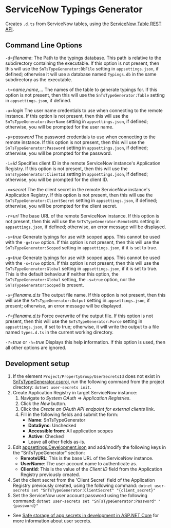 # ServiceNow Typings Generator

Creates `.d.ts` from ServiceNow tables, using the [ServiceNow Table REST API](https://developer.servicenow.com/dev.do#!/reference/api/utah/rest/c_TableAPI).

## Command Line Options

`-d`=*filename*: The Path to the typings database.
This path is relative to the subdirectory containing the executable.
If this option is not present, then this will use the `SnTsTypeGenerator:DbFile` setting in `appsettings.json`, if defined; otherwise it will use a database named `Typings.db` in the same subdirectory as the executable.

`-t`=*name,name,...*
The names of the table to generate typings for.
If this option is not present, then this will use the `SnTsTypeGenerator:Table` setting in `appsettings.json`, if defined.

`-u`=*login*
The user name credentials to use when connecting to the remote instance.
If this option is not present, then this will use the `SnTsTypeGenerator:UserName` setting in `appsettings.json`, if defined; otherwise, you will be prompted for the user name.

`-p`=*password*
The password credentials to use when connecting to the remote instance.
If this option is not present, then this will use the `SnTsTypeGenerator:Password` setting in `appsettings.json`, if defined; otherwise, you will be prompted for the password.

`-i`=*id*
Specifies client ID in the remote ServiceNow instance's Application Registry.
If this option is not present, then this will use the `SnTsTypeGenerator:ClientId` setting in `appsettings.json`, if defined; otherwise, you will be prompted for the client ID.

`-x`=*secret*
The the client secret in the remote ServiceNow instance's Application Registry.
If this option is not present, then this will use the `SnTsTypeGenerator:ClientSecret` setting in `appsettings.json`, if defined; otherwise, you will be prompted for the client secret.

`-r`=*url*
The base URL of the remote ServiceNow instance.
If this option is not present, then this will use the `SnTsTypeGenerator:RemoteURL` setting in `appsettings.json`, if defined; otherwise, an error message will be displayed.

`-s`=*true*
Generate typings for use with scoped apps.
This cannot be used with the `-g=true` option.
If this option is not present, then this will use the `SnTsTypeGenerator:Scoped` setting in `appsettings.json`, if it is set to true.

`-g`=*true*
Generate typings for use with scoped apps.
This cannot be used with the `-s=true` option.
If this option is not present, then this will use the `SnTsTypeGenerator:Global` setting in `appsettings.json`, if it is set to true.
This is the default behaviour if neither this option, the `SnTsTypeGenerator:Global` setting, the `-s=true` option, nor the `SnTsTypeGenerator:Scoped` is present.

`-o`=*filename.d.ts*
The output file name.
If this option is not present, then this will use the `SnTsTypeGenerator:Output` setting in `appsettings.json`, if present; otherwise, an error message will be displayed.

`-f`=*filename.d.ts*
Force overwrite of the output file.
If this option is not present, then this will use the `SnTsTypeGenerator:Force` setting in `appsettings.json`, if set to true; otherwise, it will write the output to a file named `types.d.ts` in the current working directory.

`-?`=*true*
  or
`-h`=*true*
Displays this help information.
If this option is used, then all other options are ignored.

## Development setup

1. If the element `Project/PropertyGroup/UserSecretsId` does not exist in [SnTsTypeGenerator.csproj](./SnTsTypeGenerator.csproj), run the following command from the project directory: `dotnet user-secrets init`.
2. Create Application Registry in target ServiceNow instance:
   1. Navigate to *System OAuth* => *Application Registries*.
   2. Click the *New* button.
   3. Click the *Create an OAuth API endpoint for external clients* link.
   4. Fill in the following fields and submit the form:
      - **Name**: SnTsTypeGenerator
      - **DataSync**: Unchecked
      - **Accessible from**: All application scopes
      - **Active**: Checked
      - Leave all other fields as-is.
3. Edit [appsettings.Development.json](./appsettings.Development.json) and add/modify the following keys in the "SnTsTypeGenerator" section:
   - **RemoteURL**: This is the base URL of the ServiceNow instance.
   - **UserName**: The user account name to authenticate as.
   - **ClientId**: This is the value of the *Client ID* field from the Application Registry previously created.
4. Set the client secret from the 'Client Secret' field of the Application Registry previously created, using the following command: `dotnet user-secrets set "SnTsTypeGenerator:ClientSecret" "{client_secret}"`
5. Set the ServiceNow user account password using the following command: `dotnet user-secrets set "SnTsTypeGenerator:Password" "{password}"`

- See [Safe storage of app secrets in development in ASP.NET Core](https://learn.microsoft.com/en-us/aspnet/core/security/app-secrets) for more information about user secrets.
